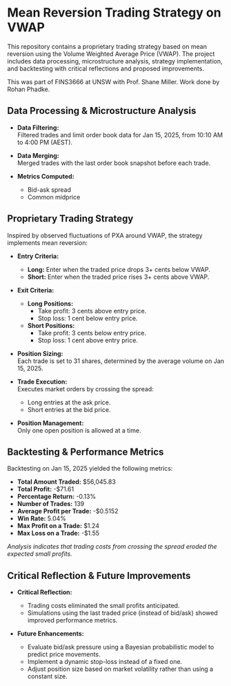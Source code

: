 # Mean Reversion Trading Strategy on VWAP

This repository contains a proprietary trading strategy based on mean reversion using the Volume Weighted Average Price (VWAP). The project includes data processing, microstructure analysis, strategy implementation, and backtesting with critical reflections and proposed improvements.

This was part of FINS3666 at UNSW with Prof. Shane Miller. Work done by Rohan Phadke.

## Data Processing & Microstructure Analysis

- **Data Filtering:**  
  Filtered trades and limit order book data for Jan 15, 2025, from 10:10 AM to 4:00 PM (AEST).

- **Data Merging:**  
  Merged trades with the last order book snapshot before each trade.

- **Metrics Computed:**  
  - Bid-ask spread  
  - Common midprice

## Proprietary Trading Strategy

Inspired by observed fluctuations of PXA around VWAP, the strategy implements mean reversion:

- **Entry Criteria:**  
  - **Long:** Enter when the traded price drops 3+ cents below VWAP.  
  - **Short:** Enter when the traded price rises 3+ cents above VWAP.

- **Exit Criteria:**  
  - **Long Positions:**  
    - Take profit: 3 cents above entry price.  
    - Stop loss: 1 cent below entry price.  
  - **Short Positions:**  
    - Take profit: 3 cents below entry price.  
    - Stop loss: 1 cent above entry price.

- **Position Sizing:**  
  Each trade is set to 31 shares, determined by the average volume on Jan 15, 2025.

- **Trade Execution:**  
  Executes market orders by crossing the spread:  
  - Long entries at the ask price.  
  - Short entries at the bid price.

- **Position Management:**  
  Only one open position is allowed at a time.

## Backtesting & Performance Metrics

Backtesting on Jan 15, 2025 yielded the following metrics:

- **Total Amount Traded:** $56,045.83  
- **Total Profit:** -$71.61  
- **Percentage Return:** -0.13%  
- **Number of Trades:** 139  
- **Average Profit per Trade:** -$0.5152  
- **Win Rate:** 5.04%  
- **Max Profit on a Trade:** $1.24  
- **Max Loss on a Trade:** -$1.55  

*Analysis indicates that trading costs from crossing the spread eroded the expected small profits.*

## Critical Reflection & Future Improvements

- **Critical Reflection:**  
  - Trading costs eliminated the small profits anticipated.  
  - Simulations using the last traded price (instead of bid/ask) showed improved performance metrics.

- **Future Enhancements:**  
  - Evaluate bid/ask pressure using a Bayesian probabilistic model to predict price movements.  
  - Implement a dynamic stop-loss instead of a fixed one.  
  - Adjust position size based on market volatility rather than using a constant size.
